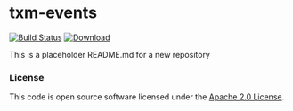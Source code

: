 
# txm-events

[![Build Status](https://travis-ci.org/hmrc/txm-events.svg?branch=master)](https://travis-ci.org/hmrc/txm-events) [ ![Download](https://api.bintray.com/packages/hmrc/releases/txm-events/images/download.svg) ](https://bintray.com/hmrc/releases/txm-events/_latestVersion)

This is a placeholder README.md for a new repository

### License

This code is open source software licensed under the [Apache 2.0 License]("http://www.apache.org/licenses/LICENSE-2.0.html").
    